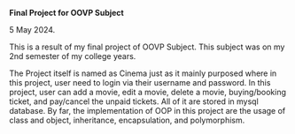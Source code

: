 **Final Project for OOVP Subject**

5 May 2024.

This is a result of my final project of OOVP Subject. This subject was on my 2nd semester of my college years.

The Project itself is named as Cinema just as it mainly purposed where in this project, user need to login via their username and password. 
In this project, user can add a movie, edit a movie, delete a movie, buying/booking ticket, and pay/cancel the unpaid tickets. All of it are stored in mysql database.
By far, the implementation of OOP in this project are the usage of class and object, inheritance, encapsulation, and  polymorphism. 

